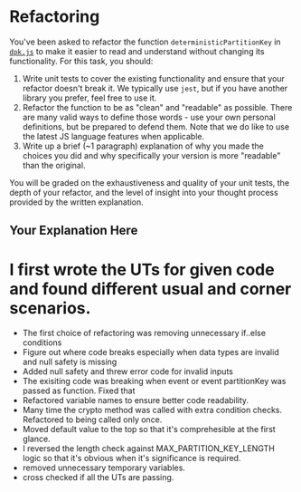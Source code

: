 # Refactoring

You've been asked to refactor the function `deterministicPartitionKey` in [`dpk.js`](dpk.js) to make it easier to read and understand without changing its functionality. For this task, you should:

1. Write unit tests to cover the existing functionality and ensure that your refactor doesn't break it. We typically use `jest`, but if you have another library you prefer, feel free to use it.
2. Refactor the function to be as "clean" and "readable" as possible. There are many valid ways to define those words - use your own personal definitions, but be prepared to defend them. Note that we do like to use the latest JS language features when applicable.
3. Write up a brief (~1 paragraph) explanation of why you made the choices you did and why specifically your version is more "readable" than the original.

You will be graded on the exhaustiveness and quality of your unit tests, the depth of your refactor, and the level of insight into your thought process provided by the written explanation.

## Your Explanation Here

# I first wrote the UTs for given code and found different usual and corner scenarios.
- The first choice of refactoring was removing unnecessary if..else conditions
- Figure out where code breaks especially when data types are invalid and null safety is missing
- Added null safety and threw error code for invalid inputs
- The exisiting code was breaking when event or event partitionKey was passed as function. Fixed that
- Refactored variable names to ensure better code readability. 
- Many time the crypto method was called with extra condition checks. Refactored to being called only once.
- Moved default value to the top so that it's comprehesible at the first glance.
- I reversed the length check against MAX_PARTITION_KEY_LENGTH logic so that it's obvious when it's significance is required.
- removed unnecessary temporary variables.
- cross checked if all the UTs are passing.
